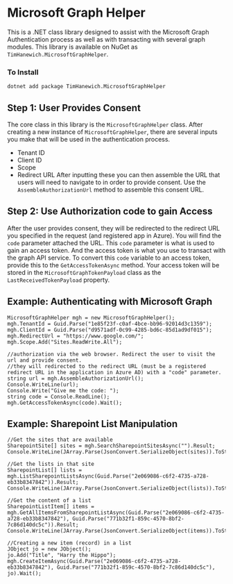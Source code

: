 # Microsoft Graph Helper
This is a .NET class library designed to assist with the Microsoft Graph Authentication process as well as with transacting with several graph modules. This library is available on NuGet as `TimHanewich.MicrosoftGraphHelper`.

### To Install
```
dotnet add package TimHanewich.MicrosoftGraphHelper
```

## Step 1: User Provides Consent
The core class in this library is the `MicrosoftGraphHelper` class. After creating a new instance of `MicrosoftGraphHelper`, there are several inputs you make that will be used in the authentication process.
- Tenant ID
- Client ID
- Scope
- Redirect URL
After inputting these you can then assemble the URL that users will need to navigate to in order to provide consent. Use the `AssembleAuthorizationUrl` method to assemble this consent URL.

## Step 2: Use Authorization code to gain Access
After the user provides consent, they will be redirected to the redirect URL you specified in the request (and registered app in Azure). You will find the `code` parameter attached the URL. This `code` parameter is what is used to gain an access token. And the access token is what you use to transact with the graph API service. 
To convert this `code` variable to an access token, provide this to the `GetAccessTokenAsync` method. Your access token will be stored in the `MicrosoftGraphTokenPayload` class as the `LastReceivedTokenPayload` property.

## Example: Authenticating with Microsoft Graph
```
MicrosoftGraphHelper mgh = new MicrosoftGraphHelper();
mgh.TenantId = Guid.Parse("1e85f23f-c0af-4bce-bb96-92014d3c1359");
mgh.ClientId = Guid.Parse("d9571adf-0c99-4285-bd6c-85d1ad9df015");
mgh.RedirectUrl = "https://www.google.com/";
mgh.Scope.Add("Sites.ReadWrite.All");

//authorization via the web browser. Redirect the user to visit the url and provide consent.
//they will redirected to the redirect URL (must be a registered redirect URL in the application in Azure AD) with a "code" parameter.
string url = mgh.AssembleAuthorizationUrl();
Console.WriteLine(url);
Console.Write("Give me the code: ");
string code = Console.ReadLine();
mgh.GetAccessTokenAsync(code).Wait();
```

## Example: Sharepoint List Manipulation
```
//Get the sites that are available
SharepointSite[] sites = mgh.SearchSharepointSitesAsync("").Result;
Console.WriteLine(JArray.Parse(JsonConvert.SerializeObject(sites)).ToString());

//Get the lists in that site
SharepointList[] lists = mgh.ListSharepointListsAsync(Guid.Parse("2e069086-c6f2-4735-a728-eb33b8347842")).Result;
Console.WriteLine(JArray.Parse(JsonConvert.SerializeObject(lists)).ToString());

//Get the content of a list
SharepointListItem[] items = mgh.GetAllItemsFromSharepointListAsync(Guid.Parse("2e069086-c6f2-4735-a728-eb33b8347842"), Guid.Parse("771b32f1-859c-4570-8bf2-7c86d140dc5c")).Result;
Console.WriteLine(JArray.Parse(JsonConvert.SerializeObject(items)).ToString());

//Creating a new item (record) in a list
JObject jo = new JObject();
jo.Add("Title", "Harry the Hippo");
mgh.CreateItemAsync(Guid.Parse("2e069086-c6f2-4735-a728-eb33b8347842"), Guid.Parse("771b32f1-859c-4570-8bf2-7c86d140dc5c"), jo).Wait();
```